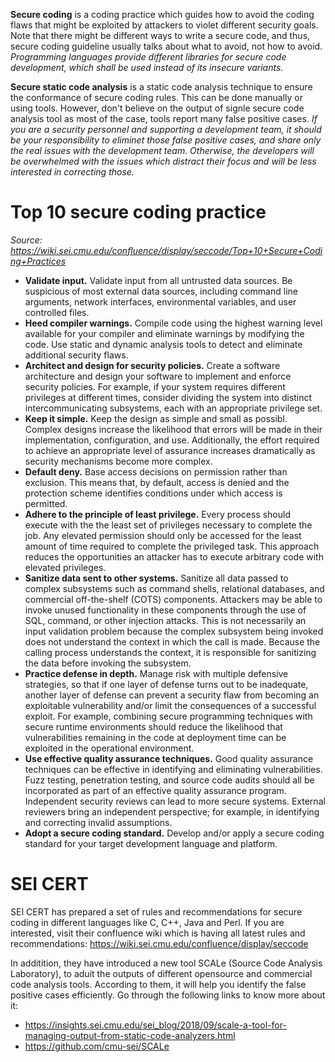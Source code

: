 **Secure coding** is a coding practice which guides how to avoid the coding flaws that might be exploited by attackers to violet different security goals. Note that there might be different ways to write a secure code, and thus, secure coding guideline usually talks about what to avoid, not how to avoid. _Programming languages provide different libraries for secure code development, which shall be used instead of its insecure variants._

**Secure static code analysis** is a static code analysis technique to ensure the conformance of secure coding rules. This can be done manually or using tools. However, don't believe on the output of signle secure code analysis tool as most of the case, tools report many false positive cases. _If you are a security personnel and supporting a development team, it should be your responsibility to eliminet those false positive cases, and share only the real issues with the development team. Otherwise, the developers will be overwhelmed with the issues which distract their focus and will be less interested in correcting those._  

# Top 10 secure coding practice

_Source: https://wiki.sei.cmu.edu/confluence/display/seccode/Top+10+Secure+Coding+Practices_

- **Validate input.** Validate input from all untrusted data sources. Be suspicious of most external data sources, including command line arguments, network interfaces, environmental variables, and user controlled files.
- **Heed compiler warnings.** Compile code using the highest warning level available for your compiler and eliminate warnings by modifying the code. Use static and dynamic analysis tools to detect and eliminate additional security flaws.
- **Architect and design for security policies.** Create a software architecture and design your software to implement and enforce security policies. For example, if your system requires different privileges at different times, consider dividing the system into distinct intercommunicating subsystems, each with an appropriate privilege set.
- **Keep it simple.** Keep the design as simple and small as possibl. Complex designs increase the likelihood that errors will be made in their implementation, configuration, and use. Additionally, the effort required to achieve an appropriate level of assurance increases dramatically as security mechanisms become more complex.
- **Default deny.** Base access decisions on permission rather than exclusion. This means that, by default, access is denied and the protection scheme identifies conditions under which access is permitted.
- **Adhere to the principle of least privilege.** Every process should execute with the the least set of privileges necessary to complete the job. Any elevated permission should only be accessed for the least amount of time required to complete the privileged task. This approach reduces the opportunities an attacker has to execute arbitrary code with elevated privileges.
- **Sanitize data sent to other systems.** Sanitize all data passed to complex subsystems such as command shells, relational databases, and commercial off-the-shelf (COTS) components. Attackers may be able to invoke unused functionality in these components through the use of SQL, command, or other injection attacks. This is not necessarily an input validation problem because the complex subsystem being invoked does not understand the context in which the call is made. Because the calling process understands the context, it is responsible for sanitizing the data before invoking the subsystem.
- **Practice defense in depth.** Manage risk with multiple defensive strategies, so that if one layer of defense turns out to be inadequate, another layer of defense can prevent a security flaw from becoming an exploitable vulnerability and/or limit the consequences of a successful exploit. For example, combining secure programming techniques with secure runtime environments should reduce the likelihood that vulnerabilities remaining in the code at deployment time can be exploited in the operational environment.
- **Use effective quality assurance techniques.** Good quality assurance techniques can be effective in identifying and eliminating vulnerabilities. Fuzz testing, penetration testing, and source code audits should all be incorporated as part of an effective quality assurance program. Independent security reviews can lead to more secure systems. External reviewers bring an independent perspective; for example, in identifying and correcting invalid assumptions.
- **Adopt a secure coding standard.** Develop and/or apply a secure coding standard for your target development language and platform.

# SEI CERT

SEI CERT has prepared a set of rules and recommendations for secure coding in different languages like C, C++, Java and Perl. If you are interested, visit their confluence wiki which is having all latest rules and recommendations: https://wiki.sei.cmu.edu/confluence/display/seccode

In additition, they have introduced a new tool SCALe (Source Code Analysis Laboratory), to aduit the outputs of different opensource and commercial code analysis tools. According to them, it will help you identify the false positive cases efficiently. Go through the following links to know more about it:
- https://insights.sei.cmu.edu/sei_blog/2018/09/scale-a-tool-for-managing-output-from-static-code-analyzers.html
- https://github.com/cmu-sei/SCALe

